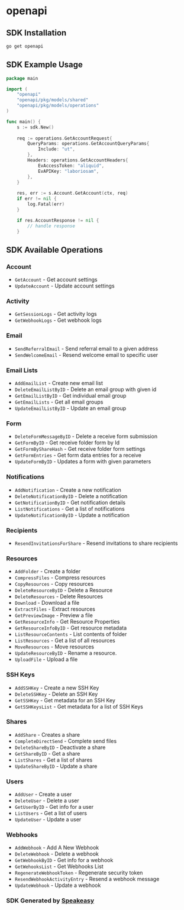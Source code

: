 # openapi

<!-- Start SDK Installation -->
## SDK Installation

```bash
go get openapi
```
<!-- End SDK Installation -->

## SDK Example Usage
<!-- Start SDK Example Usage -->
```go
package main

import (
    "openapi"
    "openapi/pkg/models/shared"
    "openapi/pkg/models/operations"
)

func main() {
    s := sdk.New()
    
    req := operations.GetAccountRequest{
        QueryParams: operations.GetAccountQueryParams{
            Include: "ut",
        },
        Headers: operations.GetAccountHeaders{
            EvAccessToken: "aliquid",
            EvAPIKey: "laboriosam",
        },
    }
    
    res, err := s.Account.GetAccount(ctx, req)
    if err != nil {
        log.Fatal(err)
    }

    if res.AccountResponse != nil {
        // handle response
    }
```
<!-- End SDK Example Usage -->

<!-- Start SDK Available Operations -->
## SDK Available Operations

### Account

* `GetAccount` - Get account settings
* `UpdateAccount` - Update account settings

### Activity

* `GetSessionLogs` - Get activity logs
* `GetWebhookLogs` - Get webhook logs

### Email

* `SendReferralEmail` - Send referral email to a given address
* `SendWelcomeEmail` - Resend welcome email to specific user

### Email Lists

* `AddEmailList` - Create new email list
* `DeleteEmailListByID` - Delete an email group with given id
* `GetEmailListByID` - Get individual email group
* `GetEmailLists` - Get all email groups
* `UpdateEmailListByID` - Update an email group

### Form

* `DeleteFormMessageByID` - Delete a receive form submission
* `GetFormByID` - Get receive folder form by Id
* `GetFormByShareHash` - Get receive folder form settings
* `GetFormEntries` - Get form data entries for a receive
* `UpdateFormByID` - Updates a form with given parameters

### Notifications

* `AddNotification` - Create a new notification
* `DeleteNotificationByID` - Delete a notification
* `GetNotificationByID` - Get notification details
* `ListNotifications` - Get a list of notifications
* `UpdateNotificationByID` - Update a notification

### Recipients

* `ResendInvitationsForShare` - Resend invitations to share recipients

### Resources

* `AddFolder` - Create a folder
* `CompressFiles` - Compress resources
* `CopyResources` - Copy resources
* `DeleteResourceByID` - Delete a Resource
* `DeleteResources` - Delete Resources
* `Download` - Download a file
* `ExtractFiles` - Extract resources
* `GetPreviewImage` - Preview a file
* `GetResourceInfo` - Get Resource Properties
* `GetResourceInfoByID` - Get resource metadata
* `ListResourceContents` - List contents of folder
* `ListResources` - Get a list of all resources
* `MoveResources` - Move resources
* `UpdateResourceByID` - Rename a resource.
* `UploadFile` - Upload a file

### SSH Keys

* `AddSSHKey` - Create a new SSH Key
* `DeleteSSHKey` - Delete an SSH Key
* `GetSSHKey` - Get metadata for an SSH Key
* `GetSSHKeysList` - Get metadata for a list of SSH Keys

### Shares

* `AddShare` - Creates a share
* `CompleteDirectSend` - Complete send files
* `DeleteShareByID` - Deactivate a share
* `GetShareByID` - Get a share
* `ListShares` - Get a list of shares
* `UpdateShareByID` - Update a share

### Users

* `AddUser` - Create a user
* `DeleteUser` - Delete a user
* `GetUserByID` - Get info for a user
* `ListUsers` - Get a list of users
* `UpdateUser` - Update a user

### Webhooks

* `AddWebhook` - Add A New Webhook
* `DeleteWebhook` - Delete a webhook
* `GetWebhookByID` - Get info for a webhook
* `GetWehooksList` - Get Webhooks List
* `RegenerateWebhookToken` - Regenerate security token
* `ResendWebhookActivityEntry` - Resend a webhook message
* `UpdateWebhook` - Update a webhook

<!-- End SDK Available Operations -->

### SDK Generated by [Speakeasy](https://docs.speakeasyapi.dev/docs/using-speakeasy/client-sdks)
